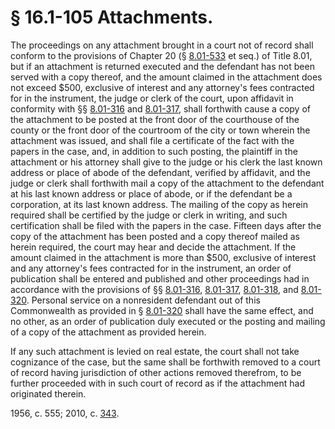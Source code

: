 # § 16.1-105 Attachments.

<p>The proceedings on any attachment brought in a court not of record shall conform to the provisions of Chapter 20 (§ <a href='http://law.lis.virginia.gov/vacode/8.01-533/'>8.01-533</a> et seq.) of Title 8.01, but if an attachment is returned executed and the defendant has not been served with a copy thereof, and the amount claimed in the attachment does not exceed $500, exclusive of interest and any attorney's fees contracted for in the instrument, the judge or clerk of the court, upon affidavit in conformity with §§ <a href='http://law.lis.virginia.gov/vacode/8.01-316/'>8.01-316</a> and <a href='http://law.lis.virginia.gov/vacode/8.01-317/'>8.01-317</a>, shall forthwith cause a copy of the attachment to be posted at the front door of the courthouse of the county or the front door of the courtroom of the city or town wherein the attachment was issued, and shall file a certificate of the fact with the papers in the case, and, in addition to such posting, the plaintiff in the attachment or his attorney shall give to the judge or his clerk the last known address or place of abode of the defendant, verified by affidavit, and the judge or clerk shall forthwith mail a copy of the attachment to the defendant at his last known address or place of abode, or if the defendant be a corporation, at its last known address. The mailing of the copy as herein required shall be certified by the judge or clerk in writing, and such certification shall be filed with the papers in the case. Fifteen days after the copy of the attachment has been posted and a copy thereof mailed as herein required, the court may hear and decide the attachment. If the amount claimed in the attachment is more than $500, exclusive of interest and any attorney's fees contracted for in the instrument, an order of publication shall be entered and published and other proceedings had in accordance with the provisions of §§ <a href='http://law.lis.virginia.gov/vacode/8.01-316/'>8.01-316</a>, <a href='http://law.lis.virginia.gov/vacode/8.01-317/'>8.01-317</a>, <a href='http://law.lis.virginia.gov/vacode/8.01-318/'>8.01-318</a>, and <a href='http://law.lis.virginia.gov/vacode/8.01-320/'>8.01-320</a>. Personal service on a nonresident defendant out of this Commonwealth as provided in § <a href='http://law.lis.virginia.gov/vacode/8.01-320/'>8.01-320</a> shall have the same effect, and no other, as an order of publication duly executed or the posting and mailing of a copy of the attachment as provided herein.</p><p>If any such attachment is levied on real estate, the court shall not take cognizance of the case, but the same shall be forthwith removed to a court of record having jurisdiction of other actions removed therefrom, to be further proceeded with in such court of record as if the attachment had originated therein.</p><p>1956, c. 555; 2010, c. <a href='http://lis.virginia.gov/cgi-bin/legp604.exe?101+ful+CHAP0343'>343</a>.</p>
